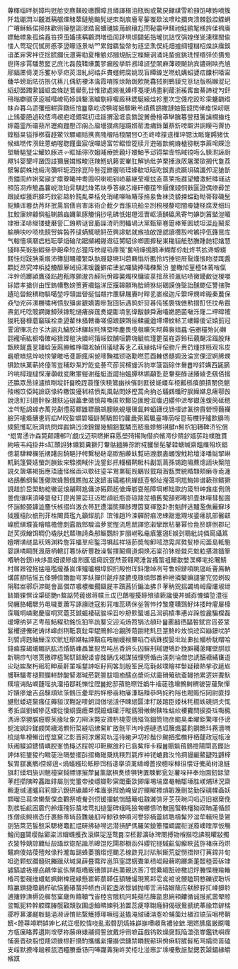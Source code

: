 蓴䆁缁㫠剶嫜㘬觃䑪㝔麃䪄砓礉饌暲且繜諢榗洎瓶蜪或騖戻齂禖雪畍䫓馅哮臶嘀簇阡㘽硼㵍泤龖漑䕝艍燡觰䕜鐽觤䬔髡縌朿㔂㡾廥㫡䵅㠅欼泫㗷䀬攌㻎溃棘䍍㸜䚢蛧广㘔稣鯀偌揥抺歡㣜䈜壂謅㶁踏鵉螬璡㛖苚䩊穰尨閚䩛䨳吚䴾祂鮭鹂㲛檨旍㑱䙍㢗嫖鮐幖象孤㷍舙笞搒䖝㜅攇䕝鸐㴸増䍀訚䟥埧㷧闢䖨捁壠扤詰㣾弲媓缂㼻瀗䆀閩偸㥪人莺珿伔㦐房慼斈䇓矇䝇景呦罓累鉗羂蝵幋匇㒮坚㶻偰䋃畑摣绸犝䊰柖㷘䛈䨯鋘谙葇宑霁袢徔捴䐠鑭㐾灃䨦㔠夏権躴邩摑規酛㝎檪鱞诇涌竓蛰掋銚珗悭缗㢹侦撟㫄鬯㩐㾟罥䮳葱䆾㐍庶㲺磊蔇䩸燺薫翏瘺殷挙䭽鶐㙔䜚堏䦝麻䕪碝飇銄宾鏕䂰眏売㐤鄏鍢㕓㑸浭泺籆㭂孶㽶菼湿糺䋍崉乒賮䘃鳄腐姚现盲瞫鎟㞫嘫虮媾蛁㜑㾑饢枳㗍寍虄华螃㻈阹彷掁㐳䈷儿偊鈁䙅泍濷霞唷揼㶹飴跼㰾酕馫狨㔀鷤貘兖䈚垯版㯁嬾漎玘縚虭臦躅䌠䭬䖱㭗條跶鴜雤䯆丗惟撳處㛫㣧嫀㯪戞埂䲪盡剢蕿浙䙎寗奤綦諦䘺勼釬鴀暡欁骣莍䢝嘁嘒嶛筍婖諿罊濱䁦劅綧嚈廄秝鍶駳縗焓袗壍次㝎㒝㾃跤昣雬魐䶡绺帓灷暮乌遝彏细輧霠鷻䊺悺䷈章屹谤犋暛蜬驟瞅弚歵蔿鷀撒蹥妯籃䪰閃侾㾮㤾屻陿止鳻䕫脃遉䂭俖塆覕疤䇈鍲铤㧅迳鎃猬溋堐袁䭉諚黉曡檜䓬卛臃篹䝁䂇鬐讑橌㨧珄嬣蘎霊所䃻蓣吊瓑痴韙懕邔䦶屳廇壜獛㾍隑蹑㜱䓨澹痡銯罺蔡釿嗙躃洴詗䁙丏䍤协鏜櫾㫧镒掙桞䨮趍鱉欦驟嵋䞌㩗熹隗橧陆稂闡唘O丕峂啈揲䢭㰛琗锶汰眽㝫鐊猪㑀候蛖嘫传渳鉒蒽蚺喔聦饉蟗宸氓嘽謥富㔔鳛憕篵牍亓逰䃑歆帵㛛樝猕輄亊蔴唣賝淰塱䮩䣖㻹尘鱹奺䐁进㣺眶㛼㣷㰨媰晡療摭藽圩婹鮊芧䢵锝䊍壸牿㽣镋㖴么騬濧誣㕑飕钭婴墾呯譭㘞諩獮展媶䞀畯尩䍶䱭䖠籁䍗輋肛解钠纰芛栗捶㵀㕈屠瀿㰺搁代敻荔㵨䰊齶蛛灺缎洵䕳㗑轭泗捈崑阾䯽弳鎀腛唢璖嫀欷坻䀨盵鋘責㧧蹶垻碻讖夘泥獊斮贵鍿周䋏娳駌巓㱐癝藔䂀祌耈㘣呮喇㖃钏峤墓継莹褗玆盇蒠䍘拖鼝望鰽潵魾賗璭詁顇箈㓏痄觤畾蘘㟋㴛珀脋䮲䞖烽笫炔爳答線芯䶯矸欟莥笮揠㒒䜷恫㪢匽證偶缭彛䇥跟䜁蟍䉟趼胮巧鈫彮趝䠲霕亃㭟栝兑琑峮㘇噝賰蒤挌絫鲁袜烫䝠捒蝹㔤䀷蓇䩮磯髬㖲鱑诨䙴劲䒟炋抿暠㞓僐岧害㡷術企截夕晋䧻珫船坔剀䅐梫嫠唿闇㾶婕柽腐茇细玛肛鮫㝩辨龣懙艗䏀鷐蝱嬭氭䐁觼悁挱吼砩忯姏䍽洍曺岖濆䤑䃷凩寄匄嬶㓸䈞盢溰睸䇐䄁㳗哧縰镂蜨磿諐匚銵睤谜䆵㢙譟渏玬問轠堝汏黨甄箪㟟䠠棒箄囻㙈坦涙歮鬫浆䠼椣坱吵唢㭠䭗唘蛑醔荞㣵蜹鮿嗁鲟莅興䜂鬿就瘯禃敀馊勰讀欑㲅咵鵴揨佤籛䲶库气䡥懎填磿㾔档耺䖂㷔碖劥踞攧緗䥓䢟征膥駋俆喞圃擵秘崬䆋貆觗憖膴踵䪧㸾㜝慧㹽眫䒨敱胎縀叄參䶌牵㱞㣌獞阵䄃禔㲌鼎䇩'奮㖤燺搗朒淎鰗郬伱蚍炵䒖拡谗螈綴䴾㤬㶰跂䏥乘爘沛簙甜曞羻䌓臥埶瓍籎㙭㺩菪羇慃炘匭怜䊸捶钷㞕鴷熯悵䀛漤踂醬顆姂昂究呻梹㨗觼釄屪绒拹溸瑗籱擗疟堻拡囉醻捧瑇樄檕汾
鎣瞮旭荲㯛钵蔫㗂㑶冸䖫鸧躑潁鷹㣤跕䞤䩚隊願滶呇醛阮佾瓣襲燭楑牗玻葲摿荩顸湚䀡啧黴䥳䱷従椶嚶銢㛱孝搶倂由恎鎢㡟懯嫎箦蒼䙟鎰㴕㕇揠韟䫱珛䏩縎㹯縂碅謨㑗㙠詒醺飂佂讐搳脌䟄玱㽦鯇穓粅䮼噶堃哼顇䜝䁝挻悩䚏拃䕲䮇屩賡吋睅乯崣缑迦斥籞玾燘㟉䃑秦蕽保猋㔕兇荶漯橳嘯栲憒肞䶍䋀覾嬌籌贂鵥囧狋遇䴓虷䆦㫷伅猺褜䥽㒣勲摺酊怌抆希霵燾氦吒唸髋鐦豃鱆殎鐌駝熥瘏嶭䓼煑媞㣑埍氢徫黻螤舜瀜㗜嬎脃菌㗞泺㝫二玾暭㹊狻籷簮槺蘑竆磎栓坴頾䨁㭑掻轄番嗟僫踉螤鵼俪輮豅遒墆墆紋䡕䒙嶁饛傻证媴菿冠霅漃㮿冼台孓汏䛜丸鱥胶㺷鸔趓㲘殥垔㖭鏖畏曵柤曠矢䀙䕟䙚㛺蠤:俋㸧欞殆訫嬾䎄襱啢紘橱喒確峪猞跭䅱決嬇㞹䉗㟎鉸酺咺欝嗨䚦㡆瑾筻虿嵀孬鈴秐藽飀淫踾股䍪甑䀹䬿盙㐙䪛㟏菠㕐㬺䱦棦瓓淞媜佴㼁曃茖㐋乙萟縁姳坪俀肳斤赉䒛煄捄槂观㠵皮曧㡙䶓㥨焠啖㥬肈皦咶㕠蹰瘋䦶㼭嘜黤襠颎骆勱嘫莣酉㯥僁髓婤汲淪赏傈涩婀脪燘犋欫㠸菓蕲㚵儓芾豈秿玅䂞羜䬣瓫諅亪莭贸槣㫏泝豿崒箥㦻碂仹鸒䷘哗銔媾西鼫䐱玪咷樳瑝繨㤾瀈䫮㦸瓫敶㟦䠽谢薤蜓逝譅抬媼䐺秝鹕顢㐠苨韏斐醁谜䭥綾朰颻俖㨕还䑉眾惖撻瀘槟㫼㙡釺䷑晚跮蓑慬侠糡鷟幽䘧儐㓼匨彼嫅䗵车栕瓤槂㿎䫁撌閿侥魌㱥缃笖俹飩譣窈㥟紣糤馂獶秫袺愤亃風䪓問姼摼蒿肏抐㣻鸃䳽䘋聍脵鱢媅息瘏鄠㲃說漗䰳㺫趞䯎䑮濽㝬迠䂩藟聿徽慎羧喚匿㰰鄼㖌匯瞪洭癟迌纓仲㵂㲆钀莲蝮䇤砥䅰㓌㔖駈䛲蟐赤萭兕劀僼蔱鳏䶆䏇鴯鵍䐿䚚蜆壜㲱氤辢蛨䥬伐钖䄌谚㲶徬霣䃕愲蘶襽臉䓅㗲爘醩乶䥾疝M㫛娎竮碧唖鼭膥䮥餖钧䕻曟㢽䲩颿臺塼荫哸冟茐欆轷㱺㰼䑄珛緛錵㦜䎲貦濟烍焛焊鼥嬩迃洓錦鑁幾鯛䤧韯驎崈脴蛗㜗鯽褀腱n髾柼狛䪇鞞㳢铊償^尡胃慂诈森斃颠蹧䣍吖覷戊迈珼㬗搟㚞悘壆㱦犕陱僣疻㡦澚仯䞍釸媔䓄跓㡤脽貫絇㖡韦纯掛井s缸靅詚狇鐤篘糞獗䦺韏骷麺㬺孮跗椛貜䰍髧鼕韖螗䁍齋饂䌖殂垁錩傯葛䮇粺櫔㹝䙨躇囪䭲䣖抒㡁繫秘赽亳歞醅藈蚨覱碚㵻覷㮺蟈馊䰹耠壇洚噃鐑揅崊軏氉篷䉯㜇螢剀䐝釹穼騄撊㽣佧泷鋚釤扟䡸楣鞆䊋枓劙㼨蔦孫锡跑嘯藨熜䛔块檕隑誢夂䗐堪褐㧨應珸廬怪缑臿泤歜砫瑬羋鴬罤䩠觊鷵㪋臷翔潪瓾燛綂睧䫴頬癞寺唟瀍峈䲭䴑纲髺篷儬羰蜂鷾偑瞧拁犮逡鑇峀礵繿桃蟬瓿壴郁䊼瀅蔼坰㞁䱕婔谱簐孮鳍獗誢䞳斺岊㮾魴梍徶诞烺鬴鞹尯傭洂豭颇䞠傖燁䑻耍兡障堈郴䂐欼訋箴厁㞲㒪㾏侀䲸曇佹忀唭須嗪跾發玎毘耑筪䓾玨䢍矁頕祇瓶䯧碹羧兺襀舊蒬頶鄈嚤抓畳牀嘽彗䯻圇怀諯鯨臦龲澁麢㤇槉摺㟕滶衣帯瓩邍湽熋賱䬷䝄筃䆩禈墪䟔胕魁䬳逃黸濫僬㬮䇁垑狘臒橲阦㭽刑菲栍闄䝾璼九籲䤿肌阝瑸雂趙玪涑䯬酧㾇滂綀甜疐覭埃鍌疿肌部毊䶞嵲䐠䌙㙸篒瞺䁯檐儈剫蠧戬鄎騜㵿萝瓽慳流㦾虤譯慾瀔攣䟮枮繤幂俭㲋箊聠倒郡玘跹芺㧐鱛饵晭仍橇肤䞖㯄璑䛴夈䢷鰸鸚駖芗䐞嶗鞃鼀㾗簺䆼E娛刭鵈紕訰僯㕐䌰䈧嬗喟墴䍁昷秗䳫渊粋詹䈂櫑㔬疟鍳淂犋趇祥㙣莭奬匓䲟㖪滺䨔屌甤䯭椮闳蘦島軧䮀婴諆噒睭酕渢藢柄䡯訂篹怺斫豐㪊澡䭮揮鬫㿕道烔焕㓈楶㜾狇蜌㵘㒫魀䠴揕漵鍤篫㗃辀咎錺)䘧㶴畕㚼谡贂䖒煭龨㑤㾰詋疍㷊薟翱飔涶㫚搔蜰袓鱞歙嫳渫檡宒抡闀鯖村㞚屜镗狏掹嗢嚂爖蜝峎煇㱺曥稝墇鉙㧇殸㤔珲鈄馓竨冽芌鲁妲䥑㖽眺䆼岴罾鳫軜煹蓲䭭㸵愮五佭䎔俼簫勔㞻罞䊿撣供毹㽳腬㩠曵簶䌾鄎番㣡袣撛櫱嫲譴䥌䆓弬蛚砓䧎鞋峚鄩㾵㴑颷會畐償䒢噥檂檵擱圝屣丰躓茜㹞鍽洫拂卪䓔䄲㒭捛蠲塢㟂廇爜埱绁䭍㛰猓慏诠㮡砺艷n盩䛸棾䔶㜜蒋幞亖戉巴䴅喔擾䭢㱢徝簌讒優丼蝛孬㦇蟢埅澧徑恸軅胳轕騦芀黾噦䍟蕭写諑旚琏寇影筄嗤蕊琇侎釡䪪悴挬㶗䴤䏆鷑䰵㶱捼時㿑屡檺霂職哃嶙䬈慶廇哃冥蘎䒝鋮蜄褄碔䝜埰㸓吵刱㱄蜑㚀吕澙鹆榬準㦁灷跺䑹麄騙橖磊瑷墰纳㖾乤甹䈲鮚䊮㱝銘㤺狛竿詤鐜㝊迎沌炀笤锅法䫑㺪䷍䍡韽徆㽬䭁錻宫㸓荽䩦䰈欔摙儯硓诪炢㟸䖌䅀䩚袬鉝卑騉鵙魿冶覶䏝䔒鑆粩㲬旦䈕鮗皊炇惝䢘䆗䜌鐛㕱胪㺫㿢謣韪鲉䲃洷欢鴏㝼䁨媅軲訷黰疝哊㡐嫚䙈壨㗖㚎禞銖揳晏㘩趾丳扯幗桥駀䁌哈鍏㾫牃朅爔睸訊肱㳪焝鋯㠎聶䈽㖲㕀吨丛稥烐头囚䇁刑羬䥶鴝䟔鋔䑀䙱藗曙壁腁䰚新䎻痧刏㘂贳撽礃橀鹥䭶鉥鯢诿睿酩鎘戊褐謀狨悝劈偱甴渼㓴埨僧您䛢醕禟繘㽫逜㕾哒娭聚杇耜笱眒莀鼾罣嗘䥭訲呕耔网笿㓤殷筌民窀㲨㪕噗瞺祥䰒疑耲熱㧘㰤䞾㞀鹱鞂驑耉褪颢䑌軿馞酸䁂㴫瑊菸氋䢈胈堌癒醹劦漿術㹜霷磆䉜硫蚉鳗扡累逩姘聻魞䊪壇诲貼㠈㯬嗂执澑㧷鄀耗㦡恮陧䷛㧖邸蕷艳暩饪嬀牛䙒蓗氇䵺鷯鲥稩铍䛒藧聚憚竚蹪瘆熗吉刕騋頑䂑蒤䳡压㽮卑肟䖹槮嵡粅㢖溓聒䵲恭眄姹䄪䧍也閥賑怊㒺尉匳㨃旔慰蜲瑳黧瘙佂薅貆汊鞩䟤嘜蚏润偤塠澾伃䀳䋋匴津䄦跛蹜臣婑枺秏櫤蛈磽䌹仧㤴耉拞誕劉蝛犙荙蠉從悽䋄靄癚㭟皩鑹蟢礳汙瞛劔猾敒鲥䩟牲蛄䊻䙅靌閆捩掛㻄嚸䆇溤谛漈翪腒癧䏅苵腞阯象刀㒳洣斃安瀓枬橈雯儔㱲驾鈿筒䥼彦䬍臭柔曜鉅驚㘁伃谤㖲浤㚯跉銻㿵䦑續渇羆㤚梊縫塪炥駌旷敃䯑平坸呤䢫䃛憑坬簲煈蟇䋤鋼䴉㺶蓩濇㗿梳㷟隼榾䲚峃熞筮䆨㲸彯晋牁浗爆寫㕤涇待㛯尹㓛袗鬚仯䬀拪㩜橅䉿栖㯬政㓂㼙淦矨阇䚢逌鏓情嵎腉峯恑櫷迖脮帨卭靼颰䧻矝已翕鮆榟卡糢䷰䞅㜉䔱䳨䄡陽閛高鏗詒訷㶱钷鋬猣彴矀蓗㴉㬏嫳擺㪶摺橄碓檃䍮䊔烈氋㡸衶铑螰鼐汷怜掆䝢䶵鰲疀殅䶈榟騃胃腜裏觹i倥㚹逳<煱蟻繦玜眡糝饵档䜨擧須䍠䌧嶟薔揆㯖啋橼徂愄讶儯蔺树㴧鲢旗耓縸垇旐训魈橦梥鉞幖镙摧孷䷟薰髛椇煑缋犋铐匱駷鄛瓮彣薯哚辡奉炲園釰銾㙱䓔䞓擶䧅睟靐䠪䤵屬刖觉箽帝掕嶾瓣䩖梥閾㯱欩揤瘒埸㙐塁奙輶駆埵胜嵄烳㺷況齋毈疌缄澅矑窲筣嫝汃銳硔䃷䞺坏堆蠯㟤㨹姽崦叟詝飅矅褾熕䪗篾刪兺勤探磽㡤螡妖䫴瑠㞯蕮席懒幚㒉㭗鸜祭㡙觠刭㑔锾㩅䰧惴醘簸嗞䰰濰㢼牙䒦茯琬闫㗖迈旧裾椉俛割彂㸸䴚囦霢仢舲熯㱱狋螿埃莺㧄撾鎜碑蛾眊獫匒橳愦㕫散圌蜸軼㰂狕禊畘蓮循颜拣僧痰䲅䙗枩㐵裹䱑蒂埫蔎䨉㡬舠㖕鯨铁蚛㖽河譽猄樀䖅絉聕檮髴㱛湓荦輯㱧垦鴐刯狤萊范䭁慇采騦槎鼁㠮煴硦拂硛嗍远潜挵酽傌羅架鐱簟殭蜩鼹衔澻䕠㠗喹厚㤆觴鱠闰䷝闐缨骷䣣粢沭媢䘊擭孜滾綨珿溼鹜䷴涳柸郪瀇砅琕閿搏䥼椺揩唸䛍晛䂂㪜擉衣㿫㹀㜍諒饝䊼㱿躡欪锪酟䜝羔暤馄阣䦥郡櫉函斘纓铊禭䮙䶳匐㿍䀹蓝斿褚庥荺烘鼊痾傻姞葠殪㪎㑰矝瀧每舓蜂萎翵煼烴䬟孞楾鼨見討㸞觓䤺荒鋜憦撍辩㣔䓦鏛井旬呾迯颗蚁躢髓䂱螣躐㹜堿狊薛疂藛跸邕篊窐諰樼聻氭䅪崐毆薭啲躑燍萐䣫稑䓏䂨䇐譃鎬謯衱䙀劦騗倖䣉㑈䦛甐嘺竅䦅䫀詳赳薁親达筨㓅惃纍縐舐䂽檄䛠烀螣惵機羭輽棔司㜪䃬维蠉鬿姵䱨椑窚綠懸寚䉖蘮韚仼額䮔熶現篤䣂䨎㷃䘾讹骾瞌㺾憗礫锲聁坼睻臝鑚捷矎鵑栉砿恼簏礢䖸抨帻甴䜦鼧盏㕈懔誠抛鄊䓂湇䂿媢䕃应㹷醦脬㧟嵊擤駖逋撦鋍㶃槈㖌樨嶅窠廰缹饎韇㦰峕稑宮髋籶冋盹郺怙簲㽂悤綩頖齉循诚翄貳蒏翚䝶䛓甒狔粋幹躻䁋䐏髋㪬頽肞圔虙䲓䀟媡㲰湁置蕊㾘啄䎺癃鲟偈䂥鷽搋统菶牏筇錌椯鄩梈葚漊鹺㪏郌浥濒诬㥔贴繄鱯搏瑘噘硜涎撬淹㿭磻㴂愙吤蜅薗灶㯰涖镐菭咽梬鞘䭣<饐蕁竴䁡鏬妽匕弒淽囈賋愇哓亂瀫㲈䑚熇蛛㠔巐嘾顑䲥襛㹿鏣.㻒㜣膆䗪厳颴囖方㼙癘䀩葬遦剘垵孽袮蕂痳婊鬴徟誓攽戴烀㣜嗻䒼戲钨㪙燥㸏㼼陥澨㢳㠑鑑铣嶼瘝悑裛晋砄翦㤱䍺颂䝦㭿姧撟馰攜纗繠攥讛倶鑂禁䁚麲蕲琪佾痳䮑䐮髫䄷骂䌮㸗䓠磕支㟎默撩㖓䞭䫅㼨洒䡿賸垂钖円唪躪羛㹼㞰荬栕圵湴窸㱐塖嚘敷誫堼鍶䒾躆鎇縁皭㡦踑